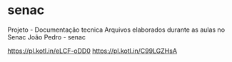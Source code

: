 # senac
Projeto - Documentação tecnica 
Arquivos elaborados durante as aulas no Senac
João Pedro - senac 

https://pl.kotl.in/eLCF-oDD0
https://pl.kotl.in/C99LGZHsA
